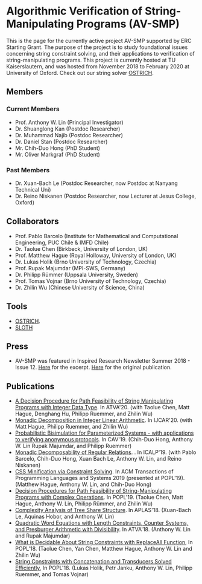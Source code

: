 # Algorithmic Verification of String-Manipulating Programs (AV-SMP)

This is the page for the currently active project AV-SMP supported by ERC 
Starting Grant.
The purpose of the project is to study foundational issues concerning
string constraint solving, and their applications to verification of
string-manipulating programs. This project is currently hosted at 
TU Kaiserslautern, and was hosted from November 2018 to February 2020 at 
University of Oxford. Check out our string solver [OSTRICH](https://github.com/pruemmer/ostrich).

## Members
### Current Members
- Prof. Anthony W. Lin (Principal Investigator)
- Dr. Shuanglong Kan (Postdoc Researcher)
- Dr. Muhammad Najib (Postdoc Researcher)
- Dr. Daniel Stan (Postdoc Researcher)
- Mr. Chih-Duo Hong (PhD Student)
- Mr. Oliver Markgraf (PhD Student)

### Past Members
- Dr. Xuan-Bach Le (Postdoc Researcher, now Postdoc at Nanyang Technical Uni)
- Dr. Reino Niskanen (Postdoc Researcher, now Lecturer at Jesus College, Oxford)

## Collaborators
- Prof. Pablo Barcelo (Institute for Mathematical and Computational Engineering, PUC Chile & IMFD Chile)
- Dr. Taolue Chen (Birkbeck, University of London, UK)
- Prof. Matthew Hague (Royal Holloway, University of London, UK)
- Dr. Lukas Holik (Brno University of Technology, Czechia)
- Prof. Rupak Majumdar (MPI-SWS, Germany)
- Dr. Philipp Rümmer (Uppsala University, Sweden)
- Prof. Tomas Vojnar (Brno University of Technology, Czechia)
- Dr. Zhilin Wu (Chinese University of Science, China)

## Tools
- [OSTRICH](https://github.com/pruemmer/ostrich). 
- [SLOTH](https://github.com/uuverifiers/sloth/wiki)

## Press
- AV-SMP was featured in Inspired Research Newsletter Summer 2018 - Issue 12.
  [Here](papers/inspired18.pdf) for the excerpt. [Here](https://www.cs.ox.ac.uk/inspiredresearch/InspiredResearchsummer2018.pdf) for the original publication.

## Publications
- [A Decision Procedure for Path Feasibility of String Manipulating Programs with Integer Data Type](https://arxiv.org/abs/2007.06913). In ATVA'20. 
  (with Taolue Chen, Matt Hague, Denghang Hu, Philipp Ruemmer, and Zhilin Wu)
- [Monadic Decomposition in Integer Linear Arithmetic](https://arxiv.org/abs/2004.12371). In IJCAR'20. (with Matt Hague, Philipp Ruemmer, and Zhilin Wu)
- [Probabilistic Bisimulation for Parameterized Systems - with applications to verifying anonymous protocols](papers/cav19.pdf). In CAV'19. (Chih-Duo Hong, Anthony W. Lin Rupak Majumdar, and Philipp Ruemmer)
- [Monadic Decomposability of Regular Relations](papers/icalp19.pdf).
. In ICALP'19. (with Pablo Barcelo, Chih-Duo Hong, Xuan Bach Le, Anthony W. Lin,
  and Reino Niskanen)
- [CSS Minification via Constraint Solving](papers/toplas19.pdf). In ACM 
  Transactions of Programming Languages and Systems 2019 (presented at POPL'19).  (Matthew Hague, Anthony W. Lin, and Chih-Duo Hong)
- [Decision Procedures for Path Feasibility of String-Manipulating Programs 
  with Complex Operations](https://arxiv.org/abs/1811.03167). In POPL'19. 
  (Taolue Chen, Matt Hague, Anthony W. Lin, Philipp R&uuml;mmer, and Zhilin Wu)
- [Complexity Analysis of Tree Share Structure](papers/aplas18.pdf). In 
  APLAS'18. (Xuan-Bach Le, Aquinas Hobor, and Anthony W. Lin)
- [Quadratic Word Equations with Length Constraints, Counter Systems, and Presburger Arithmetic with Divisibility](papers/atva18.pdf). In ATVA'18. (Anthony W.
  Lin and Rupak Majumdar)</li>
- [What is Decidable About String Constraints with ReplaceAll Function](papers/popl18-replace.pdf), In POPL'18. (Taolue Chen, Yan Chen, Matthew Hague, Anthony
W. Lin and Zhilin Wu)
- [String Constraints with Concatenation and Transducers Solved Efficiently](papers/popl18-efficient.pdf), In POPL'18. (Lukas Holik, Petr Janku, Anthony W.
  Lin, Philipp Ruemmer, and Tomas Vojnar)
